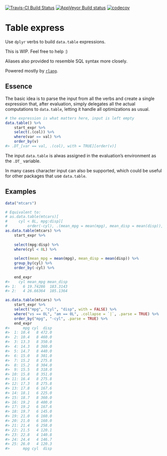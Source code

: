 <!-- README.md is generated from README.Rmd. Please edit that file -->

[![Travis-CI Build
Status](https://travis-ci.org/asardaes/table.express.svg?branch=master)](https://travis-ci.org/asardaes/table.express)
[![AppVeyor Build
status](https://ci.appveyor.com/api/projects/status/bb9606tfe648gajn?svg=true)](https://ci.appveyor.com/project/asardaes/table-express)
[![codecov](https://codecov.io/gh/asardaes/table.express/branch/master/graph/badge.svg)](https://codecov.io/gh/asardaes/table.express)

# Table express

Use `dplyr` verbs to build `data.table` expressions.

This is WIP. Feel free to help :)

Aliases also provided to resemble SQL syntax more closely.

Powered mostly by [`rlang`](http://cran.r-project.org/package=rlang).

## Essence

The basic idea is to parse the input from all the verbs and create a
single expression that, after evaluation, simply delegates all the
actual computations to `data.table`, letting it handle all optimizations
as usual.

``` r
# the expression is what matters here, input is left empty
data.table() %>%
    start_expr %>%
    select(.(col)) %>%
    where(var == val) %>%
    order_by(v)
#> .DT_[var == val, .(col), with = TRUE][order(v)]
```

The input `data.table` is alwas assigned in the evaluation’s environment
as the `.DT_` variable.

In many cases character input can also be supported, which could be
useful for other packages that use `data.table`.

## Examples

``` r
data("mtcars")

# Equivalent to:
# as.data.table(mtcars)[
#     cyl < 8L, mpg:disp][
#         order(-cyl), .(mean_mpg = mean(mpg), mean_disp = mean(disp)), by = cyl]
as.data.table(mtcars) %>%
    start_expr %>%
    
    select(mpg:disp) %>%
    where(cyl < 8L) %>%
    
    select(mean_mpg = mean(mpg), mean_disp = mean(disp)) %>%
    group_by(cyl) %>%
    order_by(-cyl) %>%
    
    end_expr
#>    cyl mean_mpg mean_disp
#> 1:   6 19.74286  183.3143
#> 2:   4 26.66364  105.1364

as.data.table(mtcars) %>%
    start_expr %>%
    select("mpg", "cyl", "disp", with = FALSE) %>%
    where("vs == 0L", "am == 0L", .collapse = `|`, .parse = TRUE) %>%
    order_by("mpg", "-cyl", .parse = TRUE) %>%
    end_expr
#>      mpg cyl  disp
#>  1: 10.4   8 472.0
#>  2: 10.4   8 460.0
#>  3: 13.3   8 350.0
#>  4: 14.3   8 360.0
#>  5: 14.7   8 440.0
#>  6: 15.0   8 301.0
#>  7: 15.2   8 275.8
#>  8: 15.2   8 304.0
#>  9: 15.5   8 318.0
#> 10: 15.8   8 351.0
#> 11: 16.4   8 275.8
#> 12: 17.3   8 275.8
#> 13: 17.8   6 167.6
#> 14: 18.1   6 225.0
#> 15: 18.7   8 360.0
#> 16: 19.2   8 400.0
#> 17: 19.2   6 167.6
#> 18: 19.7   6 145.0
#> 19: 21.0   6 160.0
#> 20: 21.0   6 160.0
#> 21: 21.4   6 258.0
#> 22: 21.5   4 120.1
#> 23: 22.8   4 140.8
#> 24: 24.4   4 146.7
#> 25: 26.0   4 120.3
#>      mpg cyl  disp
```
